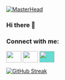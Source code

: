 [![MasterHead](https://imgur.com/a/Lhxr1qI)](https://github.com/Stprry/Stprry/edit/main/README.md)
### Hi there 👋
<h3 align="left">Connect with me:</h3>
<p align="left">
<a href="https://twitter.com/Stprry" target="blank"><img align="center" src="https://cdn.jsdelivr.net/npm/simple-icons@3.0.1/icons/twitter.svg" alt="" height="30" width="40" /></a>
<a href="https://www.linkedin.com/in/sam-perry-1b4493162/" target="blank"><img align="center" src="https://cdn.jsdelivr.net/npm/simple-icons@3.0.1/icons/linkedin.svg" alt="" height="30" width="40" /></a>
<a href="https://www.instagram.com/stperry96/" target="blank"><img align="center" src="https://cdn.jsdelivr.net/npm/simple-icons@3.0.1/icons/instagram.svg" alt="" height="30" width="40" / style="background-color: #65dbd1;"></a>
</p>

[![GitHub Streak](http://github-readme-streak-stats.herokuapp.com?user=Stprry&theme=shades-of-purple&fire=FF8CDA)](https://git.io/streak-stats)
<!--
**Stprry/Stprry** is a ✨ _special_ ✨ repository because its `README.md` (this file) appears on your GitHub profile.

Here are some ideas to get you started:

- 🔭 I’m currently working on ...
- 🌱 I’m currently learning ...
- 👯 I’m looking to collaborate on ...
- 🤔 I’m looking for help with ...
- 💬 Ask me about ...
- 📫 How to reach me: ...
- 😄 Pronouns: ...
- ⚡ Fun fact: ...
-->
